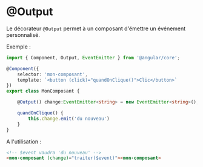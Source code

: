 # @Output

Le décorateur `@Output` permet à un composant d'émettre un événement personnalisé.

Exemple :

```ts
import { Component, Output, EventEmitter } from '@angular/core';

@Component({
    selector: 'mon-composant',
    template: `<button (click)="quandOnClique()">Clic</button>`
})
export class MonComposant {

    @Output() change:EventEmitter<string> = new EventEmitter<string>();

    quandOnClique() {
        this.change.emit('du nouveau')
    }
}
```

A l'utilisation :

```html
<!-- $event vaudra 'du nouveau' -->
<mon-composant (change)="traiter($event)"><mon-composant>
```